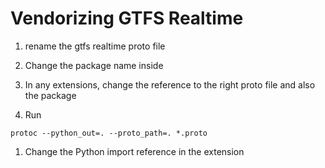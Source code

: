 # Vendorizing GTFS Realtime

1. rename the gtfs realtime proto file

1. Change the package name inside 

1. In any extensions, change the reference to the right proto file and also the package

1. Run
```
protoc --python_out=. --proto_path=. *.proto
```

1. Change the Python import reference in the extension